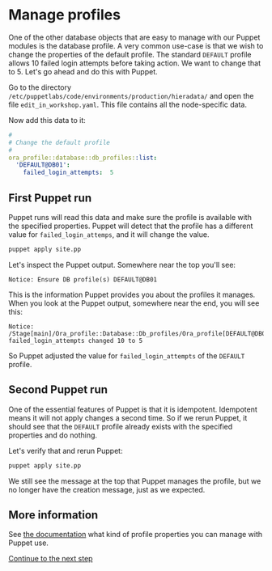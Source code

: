 # Manage profiles

One of the other database objects that are easy to manage with our Puppet modules is the database profile. A very common use-case is that we wish to change the properties of the default profile.  The standard `DEFAULT` profile allows 10 failed login attempts before taking action. We want to change that to 5. Let's go ahead and do this with Puppet.

Go to the directory `/etc/puppetlabs/code/environments/production/hieradata/` and open the file `edit_in_workshop.yaml`. This file contains all the node-specific data. 

Now add this data to it:

```yaml
#
# Change the default profile
#
ora_profile::database::db_profiles::list:
  'DEFAULT@DB01':
    failed_login_attempts:  5
```

## First Puppet run

Puppet runs will read this data and make sure the profile is available with the specified properties. Puppet will detect that the profile has a different value for `failed_login_attemps`, and it will change the value.

``` bash
puppet apply site.pp 
```

Let's inspect the Puppet output. Somewhere near the top you'll see:

```
Notice: Ensure DB profile(s) DEFAULT@DB01
```

This is the information Puppet provides you about the profiles it manages. When you look at the Puppet output, somewhere near the end, you will see this:

```
Notice: /Stage[main]/Ora_profile::Database::Db_profiles/Ora_profile[DEFAULT@DB01]/failed_login_attempts: failed_login_attempts changed 10 to 5
```

So Puppet adjusted the value for `failed_login_attempts` of the `DEFAULT` profile.

## Second Puppet run

One of the essential features of Puppet is that it is idempotent. Idempotent means it will not apply changes a second time. So if we rerun Puppet, it should see that the `DEFAULT` profile already exists with the specified properties and do nothing.

Let's verify that and rerun Puppet:

``` bash
puppet apply site.pp 
```
We still see the message at the top that Puppet manages the profile, but we no longer have the creation message, just as we expected.

## More information

See [the documentation](https://www.enterprisemodules.com/docs/ora_config/ora_profile.html) what kind of profile properties you can manage with Puppet use.

[Continue to the next step](./5-manage-database-users.md)
